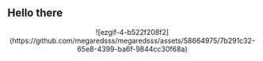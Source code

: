 ## Hello there
<p align="center">
  ![ezgif-4-b522f208f2](https://github.com/megaredsss/megaredsss/assets/58664975/7b291c32-65e8-4399-ba6f-9844cc30f68a)
</p>


<!--
**megaredsss/megaredsss** is a ✨ _special_ ✨ repository because its `README.md` (this file) appears on your GitHub profile.

Here are some ideas to get you started:

- 🔭 I’m currently working on ...
- 🌱 I’m currently learning ...
- 👯 I’m looking to collaborate on ...
- 🤔 I’m looking for help with ...
- 💬 Ask me about ...
- 📫 How to reach me: ...
- 😄 Pronouns: ...
- ⚡ Fun fact: ...
-->
